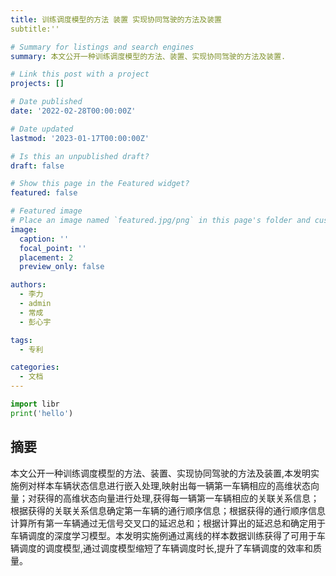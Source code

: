 ```yaml
---
title: 训练调度模型的方法 装置 实现协同驾驶的方法及装置
subtitle:''

# Summary for listings and search engines
summary: 本文公开一种训练调度模型的方法、装置、实现协同驾驶的方法及装置.

# Link this post with a project
projects: []

# Date published
date: '2022-02-28T00:00:00Z'

# Date updated
lastmod: '2023-01-17T00:00:00Z'

# Is this an unpublished draft?
draft: false

# Show this page in the Featured widget?
featured: false

# Featured image
# Place an image named `featured.jpg/png` in this page's folder and customize its options here.
image:
  caption: ''
  focal_point: ''
  placement: 2
  preview_only: false

authors:
  - 李力
  - admin
  - 常成
  - 彭心宇

tags:
  - 专利

categories:
  - 文档
---
```


```python
import libr
print('hello')
```

## 摘要
本文公开一种训练调度模型的方法、装置、实现协同驾驶的方法及装置,本发明实施例对样本车辆状态信息进行嵌入处理,映射出每一辆第一车辆相应的高维状态向量；对获得的高维状态向量进行处理,获得每一辆第一车辆相应的关联关系信息；根据获得的关联关系信息确定第一车辆的通行顺序信息；根据获得的通行顺序信息计算所有第一车辆通过无信号交叉口的延迟总和；根据计算出的延迟总和确定用于车辆调度的深度学习模型。本发明实施例通过离线的样本数据训练获得了可用于车辆调度的调度模型,通过调度模型缩短了车辆调度时长,提升了车辆调度的效率和质量。



